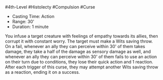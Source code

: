 #4th-Level #Histolecty #Compulsion #Curse
 
- Casting Time: Action
- Range: 30'
- Duration: 1 minute  

You infuse a target creature with feelings of empathy towards its allies, then corrupt it with constant worry. The target must make a Wits saving throw. On a fail, whenever an ally they can perceive within 30' of them takes damage, they take a half of the damage as sensory damage as well, and whenever an ally they can perceive within 30' of them fails to use an action on their turn due to conditions, they lose their quick action and 1 reaction. After each trigger of this curse, they may attempt another Wits saving throw as a reaction, ending it on a success.